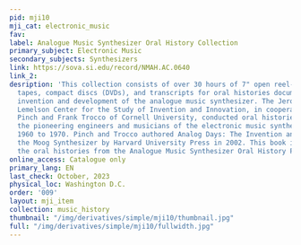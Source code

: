 ```yaml
---
pid: mji10
mji_cat: electronic_music
fav: 
label: Analogue Music Synthesizer Oral History Collection
primary_subject: Electronic Music
secondary_subjects: Synthesizers
link: https://sova.si.edu/record/NMAH.AC.0640
link_2: 
desription: 'This collection consists of over 30 hours of 7" open reel-to-reel master
  tapes, compact discs (DVDs), and transcripts for oral histories documenting the
  invention and development of the analogue music synthesizer. The Jerome and Dorothy
  Lemelson Center for the Study of Invention and Innovation, in cooperation with Trevor
  Pinch and Frank Trocco of Cornell University, conducted oral histories to document
  the pioneering engineers and musicians of the electronic music synthesizer from
  1960 to 1970. Pinch and Trocco authored Analog Days: The Invention and Impact of
  the Moog Synthesizer by Harvard University Press in 2002. This book is based on
  the oral histories from the Analogue Music Synthesizer Oral History Project.'
online_access: Catalogue only
primary_lang: EN
last_check: October, 2023
physical_loc: Washington D.C.
order: '009'
layout: mji_item
collection: music_history
thumbnail: "/img/derivatives/simple/mji10/thumbnail.jpg"
full: "/img/derivatives/simple/mji10/fullwidth.jpg"
---
```

